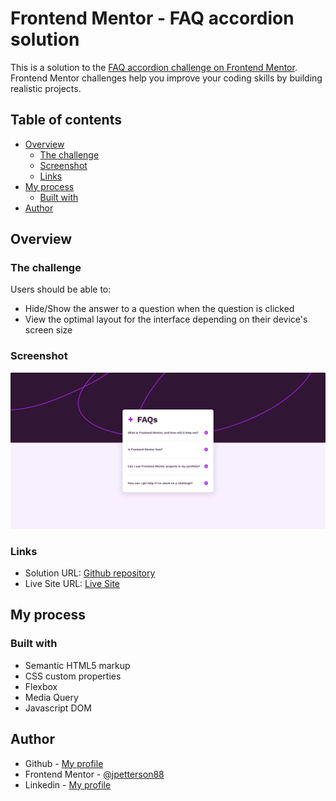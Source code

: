 # Frontend Mentor - FAQ accordion solution

This is a solution to the [FAQ accordion challenge on Frontend Mentor](https://www.frontendmentor.io/challenges/faq-accordion-wyfFdeBwBz). Frontend Mentor challenges help you improve your coding skills by building realistic projects. 

## Table of contents

- [Overview](#overview)
  - [The challenge](#the-challenge)
  - [Screenshot](#screenshot)
  - [Links](#links)
- [My process](#my-process)
  - [Built with](#built-with)
- [Author](#author)

## Overview

### The challenge

Users should be able to:

- Hide/Show the answer to a question when the question is clicked
- View the optimal layout for the interface depending on their device's screen size

### Screenshot

![](./FAQ-accordion.png)

### Links

- Solution URL: [Github repository](https://github.com/jpetterson88/frontendMentor/tree/main/faq-accordion-main)
- Live Site URL: [Live Site](https://jpetterson88.github.io/frontendMentor/faq-accordion-main/index.html)

## My process

### Built with

- Semantic HTML5 markup
- CSS custom properties
- Flexbox
- Media Query
- Javascript DOM

## Author

- Github - [My profile](https://github.com/jpetterson88)
- Frontend Mentor - [@jpetterson88](https://www.frontendmentor.io/profile/jpetterson88)
- Linkedin - [My profile](https://www.linkedin.com/in/johnpeterson88/)